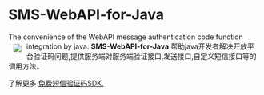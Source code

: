 # SMS-WebAPI-for-Java
The convenience of the WebAPI message authentication code function integration by java.
<a href="http://mob.com/"><img src="http://www.mob.com/public/images/logo_black.png" align="left" hspace="10" vspace="6"></a>
**SMS-WebAPI-for-Java** 
帮助java开发者解决开放平台验证码问题,提供服务端对服务端验证接口,发送接口,自定义短信接口等的调用方法。

了解更多 [免费短信验证码SDK.](http://wiki.mob.com/)
